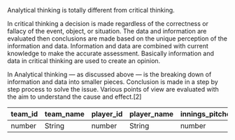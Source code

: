 Analytical thinking is totally different from critical thinking.

In critical thinking a decision is made regardless of the correctness or fallacy of the event, object, or situation. The data and information are evaluated then conclusions are made based on the unique perception of the information and data. Information and data are combined with current knowledge to make the accurate assessment. Basically information and data in critical thinking are used to create an opinion.

In Analytical thinking — as discussed above — is the breaking down of information and data into smaller pieces. Conclusion is made in a step by step process to solve the issue. Various points of view are evaluated with the aim to understand the cause and effect.[2]

| team_id | team_name | player_id | player_name | innings_pitched | strikes | balls  | hits   |
| ------- | --------- | --------- | ----------- | --------------- | ------- | ------ | ------ |
| number  | String    | number    | String      | number          | number  | number | number | 

